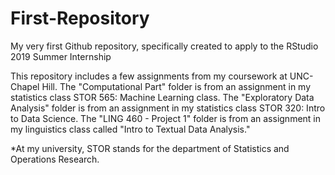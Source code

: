 # First-Repository
My very first Github repository, specifically created to apply to the RStudio 2019 Summer Internship

This repository includes a few assignments from my coursework at UNC-Chapel Hill.
The "Computational Part" folder is from an assignment in my statistics class STOR 565: Machine Learning class.
The "Exploratory Data Analysis" folder is from an assignment in my statistics class STOR 320: Intro to Data Science.
The "LING 460 - Project 1" folder is from an assignment in my linguistics class called "Intro to Textual Data Analysis."

*At my university, STOR stands for the department of Statistics and Operations Research.
